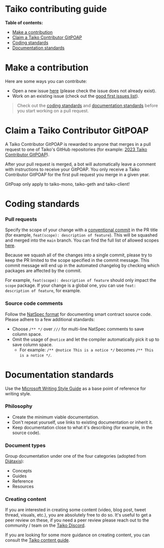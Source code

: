 # Taiko contributing guide

**Table of contents:**

- [Make a contribution](#make-a-contribution)
- [Claim a Taiko Contributor GitPOAP](#claim-a-taiko-contributor-gitpoap)
- [Coding standards](#coding-standards)
- [Documentation standards](#documentation-standards)

# Make a contribution

Here are some ways you can contribute:

- Open a new issue [here](https://github.com/taikoxyz/taiko-mono/issues) (please check the issue does not already exist).
- Work on an existing issue (check out the [good first issues list](https://github.com/taikoxyz/taiko-mono/labels/good%20first%20issue)).

> Check out the [coding standards](#coding-standards) and [documentation standards](#documentation-standards) before you start working on a pull request.

# Claim a Taiko Contributor GitPOAP

A Taiko Contributor GitPOAP is rewarded to anyone that merges in a pull request to one of Taiko's GitHub repositories (for example: [2023 Taiko Contributor GitPOAP](https://www.gitpoap.io/gp/893)).

After your pull request is merged, a bot will automatically leave a comment with instructions to receive your GitPOAP. You only receive a Taiko Contributor GitPOAP for the first pull request you merge in a given year.

GitPoap only apply to taiko-mono, taiko-geth and taiko-client!

# Coding standards

### Pull requests

Specify the scope of your change with a [conventional commit](https://www.conventionalcommits.org/en/v1.0.0/) in the PR title (for example, `feat(scope): description of feature`). This will be squashed and merged into the `main` branch. You can find the full list of allowed scopes [here](https://github.com/taikoxyz/taiko-mono/blob/main/.github/workflows/lint-pr.yml#L19).

Because we squash all of the changes into a single commit, please try to keep the PR limited to the scope specified in the commit message. This commit message will end up in the automated changelog by checking which packages are affected by the commit.

For example, `feat(scope): description of feature` should only impact the `scope` package. If your change is a global one, you can use `feat: description of feature`, for example.

### Source code comments

Follow the [NatSpec format](https://docs.soliditylang.org/en/latest/natspec-format.html) for documenting smart contract source code. Please adhere to a few additional standards:

- Choose `/** */` over `///` for multi-line NatSpec comments to save column space.
- Omit the usage of `@notice` and let the compiler automatically pick it up to save column space.
  - For example: `/** @notice This is a notice */` becomes `/** This is a notice */`.

# Documentation standards

Use the [Microsoft Writing Style Guide](https://learn.microsoft.com/en-us/style-guide/welcome/) as a base point of reference for writing style.

### Philosophy

- Create the minimum viable documentation.
- Don't repeat yourself, use links to existing documentation or inherit it.
- Keep documentation close to what it's describing (for example, in the source code).

### Document types

Group documentation under one of the four categories (adopted from [Diátaxis](https://diataxis.fr/)):

- Concepts
- Guides
- Reference
- Resources

### Creating content

If you are interested in creating some content (video, blog post, tweet thread, visuals, etc.), you are absolutely free to do so. It's useful to get a peer review on these, if you need a peer review please reach out to the community / team on the [Taiko Discord](https://discord.gg/taikoxyz).

If you are looking for some more guidance on creating content, you can consult the [Taiko content guide](https://hackmd.io/@taikolabs/BJurgF1bn).
